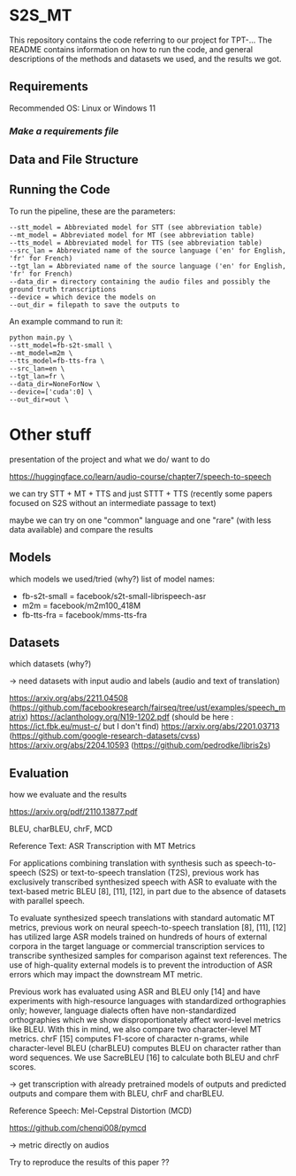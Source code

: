 # S2S_MT

This repository contains the code referring to our project for TPT-...
The README contains information on how to run the code, and general descriptions of the methods and datasets we used, and the results we got.

## Requirements

Recommended OS: Linux or Windows 11

### _Make a requirements file_

## Data and File Structure

## Running the Code

To run the pipeline, these are the parameters:

```
--stt_model = Abbreviated model for STT (see abbreviation table)
--mt_model = Abbreviated model for MT (see abbreviation table)
--tts_model = Abbreviated model for TTS (see abbreviation table)
--src_lan = Abbreviated name of the source language ('en' for English, 'fr' for French)
--tgt_lan = Abbreviated name of the source language ('en' for English, 'fr' for French)
--data_dir = directory containing the audio files and possibly the ground truth transcriptions
--device = which device the models on
--out_dir = filepath to save the outputs to
```

An example command to run it:

```
python main.py \
--stt_model=fb-s2t-small \
--mt_model=m2m \
--tts_model=fb-tts-fra \
--src_lan=en \
--tgt_lan=fr \
--data_dir=NoneForNow \
--device=['cuda':0] \
--out_dir=out \
```

# Other stuff

presentation of the project and what we do/ want to do

https://huggingface.co/learn/audio-course/chapter7/speech-to-speech

we can try STT + MT + TTS  and just STTT + TTS  (recently some papers focused on S2S without an intermediate passage to text)

maybe we can try on one "common" language and one "rare" (with less data available) and compare the results

## Models
which models we used/tried (why?)
list of model names:
- fb-s2t-small = facebook/s2t-small-librispeech-asr
- m2m = facebook/m2m100_418M
- fb-tts-fra = facebook/mms-tts-fra

## Datasets
which datasets (why?)

-> need datasets with input audio and labels (audio and text of translation)

https://arxiv.org/abs/2211.04508 (https://github.com/facebookresearch/fairseq/tree/ust/examples/speech_matrix)
https://aclanthology.org/N19-1202.pdf (should be here : https://ict.fbk.eu/must-c/   but I don't find)
https://arxiv.org/abs/2201.03713 (https://github.com/google-research-datasets/cvss)
https://arxiv.org/abs/2204.10593 (https://github.com/pedrodke/libris2s)

## Evaluation
how we evaluate and the results

https://arxiv.org/pdf/2110.13877.pdf

BLEU, charBLEU, chrF, MCD

Reference Text: ASR Transcription with MT Metrics

For applications combining translation with synthesis such as speech-to-speech (S2S) or text-to-speech translation (T2S), previous work has exclusively transcribed synthesized speech with ASR to evaluate with the text-based metric BLEU [8], [11], [12], in part due to the absence of datasets with parallel speech.

To evaluate synthesized speech translations with standard automatic MT metrics, previous work on neural speech-to-speech translation [8], [11], [12] has utilized large ASR models trained on hundreds of hours of external corpora in the target language or commercial transcription services to transcribe synthesized samples for comparison against text references. The use of high-quality external models is to prevent the introduction of ASR errors which may impact the downstream MT metric.

Previous work has evaluated using ASR and BLEU only [14] and have experiments with high-resource languages with standardized orthographies only; however, language dialects often have non-standardized orthographies which we show disproportionately affect word-level metrics like BLEU. With this in mind, we also compare two character-level MT metrics. chrF [15] computes F1-score of character n-grams, while character-level BLEU (charBLEU) computes BLEU on character rather than word sequences. We use SacreBLEU [16] to calculate both BLEU and chrF scores.

-> get transcription with already pretrained models of outputs and predicted outputs and compare them with BLEU, chrF and charBLEU.

Reference Speech: Mel-Cepstral Distortion (MCD)

https://github.com/chenqi008/pymcd

-> metric directly on audios

Try to reproduce the results of this paper ??